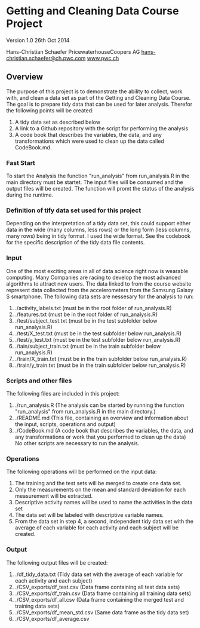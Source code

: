 # Getting and Cleaning Data Course Project
Version 1.0
26th Oct 2014

Hans-Christian Schaefer
PricewaterhouseCoopers AG
hans-christian.schaefer@ch.pwc.com
www.pwc.ch

## Overview
The purpose of this project is to demonstrate the ability to collect, work with, and clean a data set as part of the Getting and Cleaning Data Course. The goal is to prepare tidy data that can be used for later analysis. Therefor the following points will be created:
1. A tidy data set as described below
2. A link to a Github repository with the script for performing the analysis
3. A code book that describes the variables, the data, and any transformations which were used to clean up the data called CodeBook.md.

### Fast Start
To start the Analysis the function "run_analysis" from run_analysis.R in the main directory must be startet. The input files will be consumed and the output files will be created. The function will promt the status of the analysis during the runtime.
### Definition of tify data set used for this project
Depending on the interpretation of a tidy data set, this could support either data in the wide (many columns, less rows) or the long form (less columns, many rows) being in tidy format. I used the wide format. See the codebook for the specific description of the tidy data file contents.

### Input
One of the most exciting areas in all of data science right now is wearable computing. Many Companies are racing to develop the most advanced algorithms to attract new users. The data linked to from the course website represent data collected from the accelerometers from the Samsung Galaxy S smartphone. The following data sets are nessesary for the analysis to run:
1. ./activity_labels.txt (must be in the root folder of run_analysis.R)
2. ./features.txt (must be in the root folder of run_analysis.R)
3. ./test/subject_test.txt (must be in the test subfolder below run_analysis.R)
4. ./test/X_test.txt (must be in the test subfolder below run_analysis.R)
5. ./test/y_test.txt (must be in the test subfolder below run_analysis.R)
6. ./tain/subject_train.txt (must be in the train subfolder below run_analysis.R)
7. ./train/X_train.txt (must be in the train subfolder below run_analysis.R)
8. ./train/y_train.txt (must be in the train subfolder below run_analysis.R)

### Scripts and other files
The following files are included in this project:
1. ./run_analysis.R (The analysis can be started by running the function "run_analysis" from run_analysis.R in the main directory.)
2. ./README.md (This file, containing an overview and information about the input, scripts, operations and output)
3. ./CodeBook.md (A code book that describes the variables, the data, and any transformations or work that you performed to clean up the data)
No other scripts are necessary to run the analysis.

### Operations
The following operations will be performed on the input data:
1. The training and the test sets will be merged to create one data set.
2. Only the measurements on the mean and standard deviation for each measurement will be extracted. 
3. Descriptive activity names will be used to name the activities in the data set
4. The data set will be labeled with descriptive variable names. 
5. From the data set in step 4, a second, independent tidy data set with the average of each variable for each activity and each subject will be created.

### Output
The following output files will be created:
1. ./df_tidy_data.txt (Tidy data set with the average of each variable for each activity and each subject)
2. ./CSV_exports/df_test.csv (Data frame containing all test data sets)
3. ./CSV_exports/df_train.csv (Data frame containing all training data sets)
4. ./CSV_exports/df_all.csv (Data frame containing the merged test and training data sets)
5. ./CSV_exports/df_mean_std.csv (Same data frame as the tidy data set)
6. ./CSV_exports/df_average.csv